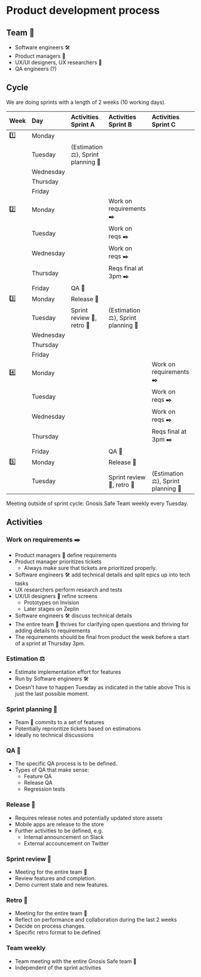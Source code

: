 # Product development process

## Team :bowling:

- Software engineers :hammer_and_wrench:
- Product managers :rocket:
- UX/UI designers, UX researchers :dart:
- QA engineers (?)

## Cycle

We are doing sprints with a length of 2 weeks (10 working days).

| Week    | Day       | Activities Sprint A                                            | Activities Sprint B                                            | Activities Sprint C                                           | ... |
|:--------|:----------|:---------------------------------------------------------------|:---------------------------------------------------------------|:--------------------------------------------------------------|:----|
| :one:   | Monday    |                                                                |                                                                |                                                               |     |
|         | Tuesday   | (Estimation :balance_scale:), Sprint planning :bookmark_tabs:  |                                                                |                                                               |     |
|         | Wednesday |                                                                |                                                                |                                                               |     |
|         | Thursday  |                                                                |                                                                |                                                               |     |
|         | Friday    |                                                                |                                                                |                                                               |     |
| :two:   | Monday    |                                                                | Work on requirements :black_nib:                               |                                                               |     |
|         | Tuesday   |                                                                | Work on reqs :black_nib:                                       |                                                               |     |
|         | Wednesday |                                                                | Work on reqs :black_nib:                                       |                                                               |     |
|         | Thursday  |                                                                | Reqs final at 3pm :black_nib:                                  |                                                               |     |
|         | Friday    | QA :rotating_light:                                            |                                                                |                                                               |     |
| :three: | Monday    | Release :ship:                                                 |                                                                |                                                               |     |
|         | Tuesday   | Sprint review :vertical_traffic_light:, retro :roller_coaster: | (Estimation :balance_scale:), Sprint planning :bookmark_tabs:  |                                                               |     |
|         | Wednesday |                                                                |                                                                |                                                               |     |
|         | Thursday  |                                                                |                                                                |                                                               |     |
|         | Friday    |                                                                |                                                                |                                                               |     |
| :four:  | Monday    |                                                                |                                                                | Work on requirements :black_nib:                              |     |
|         | Tuesday   |                                                                |                                                                | Work on reqs :black_nib:                                      |     |
|         | Wednesday |                                                                |                                                                | Work on reqs :black_nib:                                      |     |
|         | Thursday  |                                                                |                                                                | Reqs final at 3pm :black_nib:                                 |     |
|         | Friday    |                                                                | QA :rotating_light:                                            |                                                               |     |
| :five:  | Monday    |                                                                | Release :ship:                                                 |                                                               |     |
|         | Tuesday   |                                                                | Sprint review :vertical_traffic_light:, retro :roller_coaster: | (Estimation :balance_scale:), Sprint planning :bookmark_tabs: |     |

Meeting outside of sprint cycle: Gnosis Safe Team weekly every Tuesday.

## Activities

### Work on requirements :black_nib:

- Product managers :rocket: define requirements
- Product manager prioritizes tickets
  - Always make sure that tickets are prioritized properly.
- Software engineers :hammer_and_wrench: add technical details and split epics up into tech tasks
- UX researchers perform research and tests
- UX/UI designers :dart: refine screens
  - Prototypes on Invision
  - Later stages on Zeplin
- Software engineers :hammer_and_wrench: discuss technical details
- The entire team :bowling: thrives for clarifying open questions and thriving for adding details to requirements
- The requirements should be final from product the week before a start of a sprint at Thursday 3pm.

### Estimation :balance_scale:

- Estimate implementation effort for features
- Run by Software engineers :hammer_and_wrench:
- Doesn't have to happen Tuesday as indicated in the table above This is just the last possible moment.

### Sprint planning :bookmark_tabs:

- Team :bowling: commits to a set of features
- Potentially reprioritize tickets based on estimations
- Ideally no technical discussions

### QA :rotating_light:

- The specific QA process is to be defined.
- Types of QA that make sense:
  - Feature QA
  - Release QA
  - Regression tests

### Release :ship:

- Requires release notes and potentially updated store assets
- Mobile apps are release to the store
- Further activities to be defined, e.g.
  - Internal announcement on Slack
  - External accouncement on Twitter


### Sprint review :vertical_traffic_light:

- Meeting for the entire team :bowling:
- Review features and completion.
- Demo current state and new features.


### Retro :roller_coaster:

- Meeting for the entire team :bowling:
- Reflect on performance and collaboration during the last 2 weeks
- Decide on process changes.
- Specific retro format to be defined

### Team weekly

- Team meeting with the entire Gnosis Safe team :bowling:
- Independent of the sprint activities